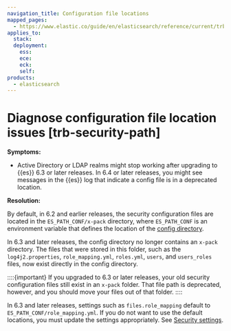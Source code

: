```yaml
---
navigation_title: Configuration file locations
mapped_pages:
  - https://www.elastic.co/guide/en/elasticsearch/reference/current/trb-security-path.html
applies_to:
  stack:
  deployment:
    ess:
    ece:
    eck:
    self:
products:
  - elasticsearch
---
```


# Diagnose configuration file location issues [trb-security-path]

**Symptoms:**

* Active Directory or LDAP realms might stop working after upgrading to {{es}} 6.3 or later releases. In 6.4 or later releases, you might see messages in the {{es}} log that indicate a config file is in a deprecated location.

**Resolution:**

By default, in 6.2 and earlier releases, the security configuration files are located in the `ES_PATH_CONF/x-pack` directory, where `ES_PATH_CONF` is an environment variable that defines the location of the [config directory](../../../deploy-manage/deploy/self-managed/configure-elasticsearch.md#config-files-location).

In 6.3 and later releases, the config directory no longer contains an `x-pack` directory. The files that were stored in this folder, such as the `log4j2.properties`, `role_mapping.yml`, `roles.yml`, `users`, and `users_roles` files, now exist directly in the config directory.

::::{important}
If you upgraded to 6.3 or later releases, your old security configuration files still exist in an `x-pack` folder. That file path is deprecated, however, and you should move your files out of that folder.
::::


In 6.3 and later releases, settings such as `files.role_mapping` default to `ES_PATH_CONF/role_mapping.yml`. If you do not want to use the default locations, you must update the settings appropriately. See [Security settings](../../../deploy-manage/deploy/self-managed/configure-elasticsearch.md).

